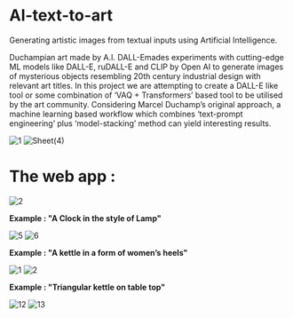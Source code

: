 # AI-text-to-art
Generating artistic images from textual inputs using Artificial Intelligence.

Duchampian art made by A.I. DALL-Emades experiments with cutting-edge ML models like DALL-E, ruDALL-E and CLIP by Open AI to generate images of mysterious objects resembling 20th century industrial design with relevant art titles. In this project we are attempting to create a DALL-E like tool or some combination of ‘VAQ + Transformers’ based tool to be utilised by the art community. Considering Marcel Duchamp’s original approach, a machine learning based workflow which combines ‘text-prompt engineering’ plus ‘model-stacking’ method can yield interesting results.


![1](https://user-images.githubusercontent.com/108620000/177045014-a6e995b9-ea86-448e-82a7-52010e44bf39.PNG)
![Sheet(4)](https://user-images.githubusercontent.com/108620000/190867274-66b37c00-18b5-45dc-ac92-edc113a82206.jpg)


# The web app :

![2](https://user-images.githubusercontent.com/108620000/177045134-8a23484c-7c0d-4c22-acc4-9c1087b81016.PNG)

**Example : "A Clock in the style of Lamp"**

![5](https://user-images.githubusercontent.com/108620000/177045172-ba4e24f9-1b8f-4ca0-9cd0-aff0c0d59059.PNG)
![6](https://user-images.githubusercontent.com/108620000/177045192-a517fbd7-0841-4bb3-ad2a-737bc473ba7f.PNG)

**Example : "A kettle in a form of women’s heels"**

![1](https://user-images.githubusercontent.com/108620000/177045176-14fa3355-f087-47aa-907a-f1929985a4c7.PNG)
![2](https://user-images.githubusercontent.com/108620000/177045195-569a5291-1689-439e-accd-e3dd5ac6d432.PNG)

**Example : "Triangular kettle on table top"**

![12](https://user-images.githubusercontent.com/108620000/177045210-08a8e90e-420f-47a8-b16b-94efb61bb219.PNG)
![13](https://user-images.githubusercontent.com/108620000/177045212-2ef83dd2-512c-41d4-898c-ee15f7b49bd0.PNG)
